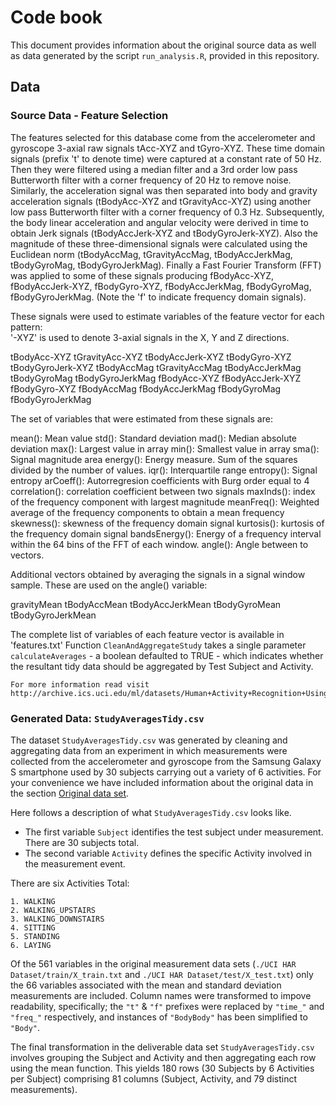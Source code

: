 Code book 
=================

This document provides information about the original source data as well as data generated by the script `run_analysis.R`, provided in this repository.

## Data

### Source Data - Feature Selection 
The features selected for this database come from the accelerometer and gyroscope 3-axial raw signals tAcc-XYZ and tGyro-XYZ. These time domain signals (prefix 't' to denote time) were captured at a constant rate of 50 Hz. Then they were filtered using a median filter and a 3rd order low pass Butterworth filter with a corner frequency of 20 Hz to remove noise. Similarly, the acceleration signal was then separated into body and gravity acceleration signals (tBodyAcc-XYZ and tGravityAcc-XYZ) using another low pass Butterworth filter with a corner frequency of 0.3 Hz. 
Subsequently, the body linear acceleration and angular velocity were derived in time to obtain Jerk signals (tBodyAccJerk-XYZ and tBodyGyroJerk-XYZ). Also the magnitude of these three-dimensional signals were calculated using the Euclidean norm (tBodyAccMag, tGravityAccMag, tBodyAccJerkMag, tBodyGyroMag, tBodyGyroJerkMag). 
Finally a Fast Fourier Transform (FFT) was applied to some of these signals producing fBodyAcc-XYZ, fBodyAccJerk-XYZ, fBodyGyro-XYZ, fBodyAccJerkMag, fBodyGyroMag, fBodyGyroJerkMag. (Note the 'f' to indicate frequency domain signals). 

These signals were used to estimate variables of the feature vector for each pattern:  
'-XYZ' is used to denote 3-axial signals in the X, Y and Z directions.

tBodyAcc-XYZ
tGravityAcc-XYZ
tBodyAccJerk-XYZ
tBodyGyro-XYZ
tBodyGyroJerk-XYZ
tBodyAccMag
tGravityAccMag
tBodyAccJerkMag
tBodyGyroMag
tBodyGyroJerkMag
fBodyAcc-XYZ
fBodyAccJerk-XYZ
fBodyGyro-XYZ
fBodyAccMag
fBodyAccJerkMag
fBodyGyroMag
fBodyGyroJerkMag

The set of variables that were estimated from these signals are: 

mean(): Mean value
std(): Standard deviation
mad(): Median absolute deviation 
max(): Largest value in array
min(): Smallest value in array
sma(): Signal magnitude area
energy(): Energy measure. Sum of the squares divided by the number of values. 
iqr(): Interquartile range 
entropy(): Signal entropy
arCoeff(): Autorregresion coefficients with Burg order equal to 4
correlation(): correlation coefficient between two signals
maxInds(): index of the frequency component with largest magnitude
meanFreq(): Weighted average of the frequency components to obtain a mean frequency
skewness(): skewness of the frequency domain signal 
kurtosis(): kurtosis of the frequency domain signal 
bandsEnergy(): Energy of a frequency interval within the 64 bins of the FFT of each window.
angle(): Angle between to vectors.

Additional vectors obtained by averaging the signals in a signal window sample. These are used on the angle() variable:

gravityMean
tBodyAccMean
tBodyAccJerkMean
tBodyGyroMean
tBodyGyroJerkMean

The complete list of variables of each feature vector is available in 'features.txt'
Function `CleanAndAggregateStudy` takes a single parameter `calculateAverages` - a boolean defaulted to TRUE - which indicates whether the resultant tidy data should be aggregated by Test Subject and Activity.

	For more information read visit http://archive.ics.uci.edu/ml/datasets/Human+Activity+Recognition+Using+Smartphones


### Generated Data: `StudyAveragesTidy.csv`
The dataset `StudyAveragesTidy.csv` was generated by cleaning and aggregating data from an experiment in which measurements were collected from the accelerometer and gyroscope from the Samsung Galaxy S smartphone used by 30 subjects carrying out a variety of 6 activities.
For your convenience we have included information about the original data in the section [Original data set](#original-data-set).

Here follows a description of what `StudyAveragesTidy.csv` looks like.

* The first variable `Subject` identifies the test subject under measurement. There are 30 subjects total.
* The second variable `Activity` defines the specific Activity involved in the measurement event. 

There are six Activities Total:

	1. WALKING
	2. WALKING_UPSTAIRS
	3. WALKING_DOWNSTAIRS
	4. SITTING
	5. STANDING
	6. LAYING

Of the 561 variables in the original measurement data sets (`./UCI HAR Dataset/train/X_train.txt` and `./UCI HAR Dataset/test/X_test.txt`) only the 66 variables associated with the mean and standard deviation measurements are included. 
Column names were transformed to impove readability, specifically; the `"t"` & `"f"` prefixes were replaced by `"time_"` and `"freq_"` respectively, and instances of `"BodyBody"` has been simplified to `"Body"`.

The final transformation in the deliverable data set `StudyAveragesTidy.csv` involves grouping the Subject and Activity and then aggregating each row using the mean function. This yields 180 rows (30 Subjects by 6 Activities per Subject) comprising 81 columns (Subject, Activity, and 79 distinct measurements).  




